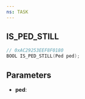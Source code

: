 ```yaml
---
ns: TASK
---
```

## IS_PED_STILL

```c
// 0xAC29253EEF8F0180
BOOL IS_PED_STILL(Ped ped);
```

## Parameters
* **ped**:

